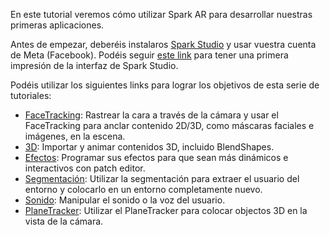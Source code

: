 En este tutorial veremos cómo utilizar Spark AR para desarrollar nuestras primeras aplicaciones.

Antes de empezar, deberéis instalaros [Spark Studio](https://sparkar.facebook.com/ar-studio/) y usar vuestra cuenta de Meta (Facebook). 
Podéis seguir [este link](Spark-AR/Studio) para tener una primera impresión de la interfaz de Spark Studio.

Podéis utilizar los siguientes links para lograr los objetivos de esta serie de tutoriales:

- [FaceTracking](Spark-AR/Face-Tracking): Rastrear la cara a través de la cámara y usar el FaceTracking para anclar contenido 2D/3D, como máscaras faciales e imágenes, en la escena. 
- [3D](Spark-AR/3D): Importar y animar contenidos 3D, incluido BlendShapes. 
- [Efectos](Spark-AR/Efectos): Programar sus efectos para que sean más dinámicos e interactivos con patch editor.  
- [Segmentación](Spark-AR/Segmentacion): Utilizar la segmentación para extraer el usuario del entorno y colocarlo en un entorno completamente nuevo.  
- [Sonido](Spark-AR/Sonido): Manipular el sonido o la voz del usuario. 
- [PlaneTracker](Spark-AR/PlaneTracker): Utilizar el PlaneTracker para colocar objectos 3D en la vista de la cámara.  